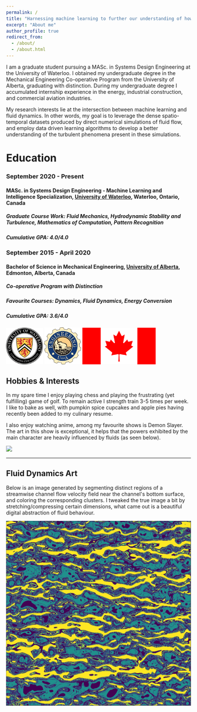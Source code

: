 ```yaml
---
permalink: /
title: "Harnessing machine learning to further our understanding of how fluids behave"
excerpt: "About me"
author_profile: true
redirect_from: 
  - /about/
  - /about.html
---
```


I am a graduate student pursuing a MASc. in Systems Design Engineering at the University of Waterloo. I obtained my undergraduate degree in the Mechanical Engineering Co-operative Program from the University of Alberta, graduating with distinction. During my undergraduate degree I accumulated internship experience in the energy, industrial construction, and commercial aviation industries.

My research interests lie at the intersection between machine learning and fluid dynamics. In other words, my goal is to leverage the dense spatio-temporal datasets produced by direct numerical simulations of fluid flow, and employ data driven learning algorithms to develop a better understanding of the turbulent phenomena present in these simulations. 


Education
======

### September 2020 - Present

#### **MASc. in Systems Design Engineering - Machine Learning and Intelligence Specialization, [University of Waterloo](https://uwaterloo.ca/engineering/), Waterloo, Ontario, Canada** 
##### **Graduate Course Work: Fluid Mechanics, Hydrodynamic Stability and Turbulence, Mathematics of Computation, Pattern Recognition**

##### **Cumulative GPA: 4.0/4.0**

### September 2015 - April 2020

#### **Bachelor of Science in Mechanical Engineering, [University of Alberta](https://www.ualberta.ca/engineering/index.html), Edmonton, Alberta, Canada**

##### **Co-operative Program with Distinction**

##### Favourite Courses: Dynamics, Fluid Dynamics, Energy Conversion

##### **Cumulative GPA: 3.6/4.0**

<img src="/images/uwaterloo.png" alt="drawing" width="100"/>   <img src="/images/uofa.png" alt="drawing" width="100"/> <img src="/images/canada.png" alt="drawing" width="200"/>
 
Hobbies & Interests
---
In my spare time I enjoy playing chess and playing the frustrating (yet fulfilling) game of golf. To remain active I strength train 3-5 times per week. I like to bake as well, with pumpkin spice cupcakes and apple pies having recently been added to my culinary resume. 

I also enjoy watching anime, among my favourite shows is Demon Slayer. The art in this show is exceptional, it helps that the powers exhibited by the main character are heavily influenced by fluids (as seen below). 

<img src="/images/ds_gif.gif">

---

Fluid Dynamics Art
---
Below is an image generated by segmenting distinct regions of a streamwise channel flow velocity field near the channel's bottom surface, and coloring the corresponding clusters. I tweaked the true image a bit by stretching/compressing certain dimensions, what came out is a beautiful digital abstraction of fluid behaviour.

<img src="/images/som_data_transform2.png">
